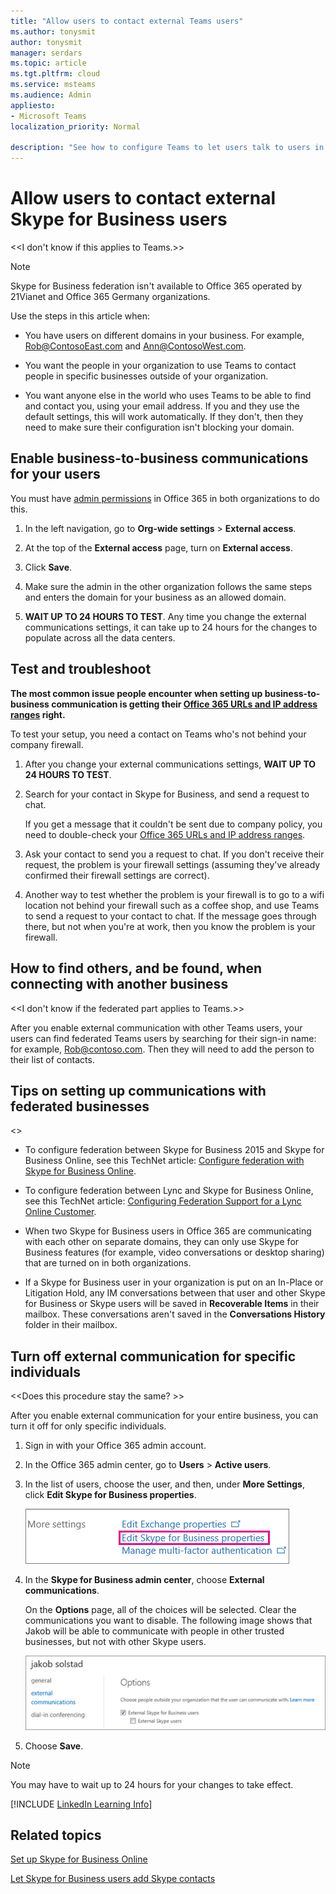 ```yaml
---
title: "Allow users to contact external Teams users"
ms.author: tonysmit
author: tonysmit
manager: serdars
ms.topic: article
ms.tgt.pltfrm: cloud
ms.service: msteams
ms.audience: Admin
appliesto:
- Microsoft Teams
localization_priority: Normal

description: "See how to configure Teams to let users talk to users in another organization, or let outside contacts talk to them. "
---
```


# Allow users to contact external Skype for Business users

<<I don't know if this applies to Teams.>>
> [!NOTE]
> Skype for Business federation isn't available to Office 365 operated by 21Vianet and Office 365 Germany organizations. 
  
Use the steps in this article when:
  
- You have users on different domains in your business. For example, Rob@ContosoEast.com and Ann@ContosoWest.com.
    
- You want the people in your organization to use Teams to contact people in specific businesses outside of your organization.
    
- You want anyone else in the world who uses Teams to be able to find and contact you, using your email address. If you and they use the default settings, this will work automatically. If they don't, then they need to make sure their configuration isn't blocking your domain.
    
## Enable business-to-business communications for your users
<a name="bk_preview"> </a>

You must have [admin permissions](https://support.office.com/en-us/article/da585eea-f576-4f55-a1e0-87090b6aaa9d) in Office 365 in both organizations to do this.

1. In the left navigation, go to **Org-wide settings** > **External access**. 

2. At the top of the **External access** page, turn on **External access**. 

3. Click **Save**. 

4. Make sure the admin in the other organization follows the same steps and enters the domain for your business as an allowed domain.
 
5. **WAIT UP TO 24 HOURS TO TEST**. Any time you change the external communications settings, it can take up to 24 hours for the changes to populate across all the data centers.

  
## Test and troubleshoot
<a name="bk_preview"> </a>

 **The most common issue people encounter when setting up business-to-business communication is getting their [Office 365 URLs and IP address ranges](https://docs.microsoft.com/en-us/microsoftteams/office-365-urls-ip-address-ranges) right.**
  
To test your setup, you need a contact on Teams who's not behind your company firewall.
  
1. After you change your external communications settings, **WAIT UP TO 24 HOURS TO TEST**.
    
2. Search for your contact in Skype for Business, and send a request to chat.
    
    If you get a message that it couldn't be sent due to company policy, you need to double-check your [Office 365 URLs and IP address ranges](https://docs.microsoft.com/en-us/microsoftteams/office-365-urls-ip-address-ranges).
    
3. Ask your contact to send you a request to chat. If you don't receive their request, the problem is your firewall settings (assuming they've already confirmed their firewall settings are correct).
    
4. Another way to test whether the problem is your firewall is to go to a wifi location not behind your firewall such as a coffee shop, and use Teams to send a request to your contact to chat. If the message goes through there, but not when you're at work, then you know the problem is your firewall.
    
## How to find others, and be found, when connecting with another business
<a name="bk_preview"> </a>

<<I don't know if the federated part applies to Teams.>>

After you enable external communication with other Teams users, your users can find federated Teams users by searching for their sign-in name: for example, Rob@contoso.com. Then they will need to add the person to their list of contacts.
  
  
## Tips on setting up communications with federated businesses
<a name="bk_preview"> </a>

<<Not sure if this section applies.>>

- To configure federation between Skype for Business 2015 and Skype for Business Online, see this TechNet article: [Configure federation with Skype for Business Online](https://technet.microsoft.com/en-us/library/jj205126.aspx).
    
- To configure federation between Lync and Skype for Business Online, see this TechNet article: [Configuring Federation Support for a Lync Online Customer](https://technet.microsoft.com/en-us/library/hh202193.aspx).
    
- When two Skype for Business users in Office 365 are communicating with each other on separate domains, they can only use Skype for Business features (for example, video conversations or desktop sharing) that are turned on in both organizations.
    
- If a Skype for Business user in your organization is put on an In-Place or Litigation Hold, any IM conversations between that user and other Skype for Business or Skype users will be saved in **Recoverable Items** in their mailbox. These conversations aren't saved in the **Conversations History** folder in their mailbox.
    
## Turn off external communication for specific individuals
<a name="bk_preview"> </a>

<<Does this procedure stay the same? >>

After you enable external communication for your entire business, you can turn it off for only specific individuals.
  
1. Sign in with your Office 365 admin account.
    
2. In the Office 365 admin center, go to **Users** > **Active users**.
    
3. In the list of users, choose the user, and then, under **More Settings**, click **Edit Skype for Business properties**.
    
    ![Choose Skype for Business](../skype/sfbonline/images/2b0f9a7b-3fee-4f4b-968a-68c429eeb395.png)
  
4. In the **Skype for Business admin center**, choose **External communications**.
    
    On the **Options** page, all of the choices will be selected. Clear the communications you want to disable. The following image shows that Jakob will be able to communicate with people in other trusted businesses, but not with other Skype users.
    
    ![Choose External contacts](../skype/SfbOnline/images/4e546321-a065-48ed-8ac7-1e112a780eab.png)
  
5. Choose **Save**.
    
> [!NOTE]
> You may have to wait up to 24 hours for your changes to take effect. 
  


[!INCLUDE [LinkedIn Learning Info](../../common/office/linkedin-learning-info.md)]
   
   
## Related topics
<a name="bk_preview"> </a>

[Set up Skype for Business Online](../skype/sfbonline/set-up-skype-for-business-online/set-up-skype-for-business-online.md)
  
[Let Skype for Business users add Skype contacts](../skype/sfbonline/set-up-skype-for-business-online/let-skype-for-business-users-add-skype-contacts.md)
  
  
 
